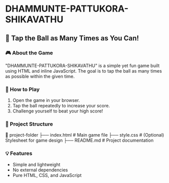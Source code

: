 # DHAMMUNTE-PATTUKORA-SHIKAVATHU

## 🏀 Tap the Ball as Many Times as You Can!

### 🎮 About the Game
"DHAMMUNTE-PATTUKORA-SHIKAVATHU" is a simple yet fun game built using HTML and inline JavaScript. The goal is to tap the ball as many times as possible within the given time.

### 🚀 How to Play
1. Open the game in your browser.
2. Tap the ball repeatedly to increase your score.
3. Challenge yourself to beat your high score!

### 📂 Project Structure
📂 project-folder 
├── index.html # Main game file 
├── style.css # (Optional) Stylesheet for game design 
├── README.md # Project documentation

### 💡 Features
- Simple and lightweight
- No external dependencies
- Pure HTML, CSS, and JavaScript


